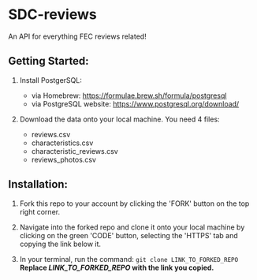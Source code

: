 # SDC-reviews
An API for everything FEC reviews related!

## Getting Started: 
1. Install PostgerSQL:
   - via Homebrew: https://formulae.brew.sh/formula/postgresql
   - via PostgreSQL website: https://www.postgresql.org/download/

2. Download the data onto your local machine. You need 4 files:
   - reviews.csv
   - characteristics.csv
   - characteristic_reviews.csv
   - reviews_photos.csv

## Installation:
1. Fork this repo to your account by clicking the 'FORK' button on the top right corner.

2. Navigate into the forked repo and clone it onto your local machine by clicking on the green 'CODE' button, selecting the 'HTTPS' tab and copying the link below it.

3. In your terminal, run the command:
`git clone LINK_TO_FORKED_REPO`
**Replace _LINK_TO_FORKED_REPO_ with the link you copied.**
